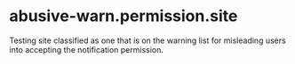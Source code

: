 # abusive-warn.permission.site
Testing site classified as one that is on the warning list for misleading users into accepting the notification permission.
